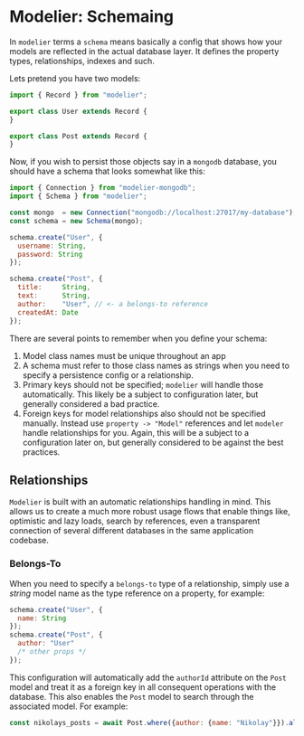 # Modelier: Schemaing

In `modelier` terms a `schema` means basically a config that shows how your
models are reflected in the actual database layer. It defines the property types,
relationships, indexes and such.

Lets pretend you have two models:

```js
import { Record } from "modelier";

export class User extends Record {
}

export class Post extends Record {
}
```

Now, if you wish to persist those objects say in a `mongodb` database, you should
have a schema that looks somewhat like this:

```js
import { Connection } from "modelier-mongodb";
import { Schema } from "modelier";

const mongo  = new Connection("mongodb://localhost:27017/my-database");
const schema = new Schema(mongo);

schema.create("User", {
  username: String,
  password: String
});

schema.create("Post", {
  title:     String,
  text:      String,
  author:    "User", // <- a belongs-to reference
  createdAt: Date
});
```

There are several points to remember when you define your schema:

1. Model class names must be unique throughout an app
2. A schema must refer to those class names as strings when you need to specify
   a persistence config or a relationship.
3. Primary keys should not be specified; `modelier` will handle those automatically.
   This likely be a subject to configuration later, but generally considered a
   bad practice.
4. Foreign keys for model relationships also should not be specified manually.
   Instead use `property -> "Model"` references and let `modeler` handle relationships
   for you. Again, this will be a subject to a configuration later on, but generally
   considered to be against the best practices.


## Relationships

`Modelier` is built with an automatic relationships handling in mind. This allows
us to create a much more robust usage flows that enable things like, optimistic
and lazy loads, search by references, even a transparent connection of several
different databases in the same application codebase.

### Belongs-To

When you need to specify a `belongs-to` type of a relationship, simply use a
_string_ model name as the type reference on a property, for example:

```js
schema.create("User", {
  name: String
});
schema.create("Post", {
  author: "User"
  /* other props */
});
```

This configuration will automatically add the `authorId` attribute on the `Post`
model and treat it as a foreign key in all consequent operations with the database.
This also enables the `Post` model to search through the associated model. For
example:

```js
const nikolays_posts = await Post.where({author: {name: "Nikolay"}}).all();
```
